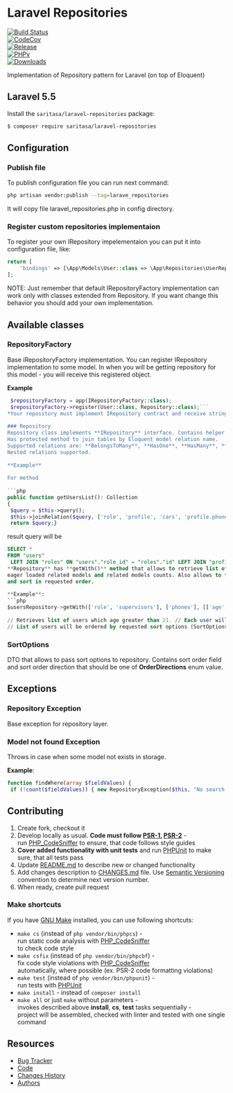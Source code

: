 
# Laravel Repositories  
  
[![Build Status](https://travis-ci.org/Saritasa/php-laravel-repositories.svg?branch=master)](https://travis-ci.org/Saritasa/php-laravel-repositories)  
[![CodeCov](https://codecov.io/gh/Saritasa/php-laravel-repositories/branch/master/graph/badge.svg)](https://codecov.io/gh/Saritasa/php-laravel-repositories)  
[![Release](https://img.shields.io/github/release/saritasa/php-laravel-repositories.svg)](https://github.com/Saritasa/php-laravel-repositories/releases)  
[![PHPv](https://img.shields.io/packagist/php-v/saritasa/laravel-repositories.svg)](http://www.php.net)  
[![Downloads](https://img.shields.io/packagist/dt/saritasa/laravel-repositories.svg)](https://packagist.org/packages/saritasa/laravel-repositories)  
  
Implementation of Repository pattern for Laravel (on top of Eloquent)  
  
## Laravel 5.5  
  
Install the ```saritasa/laravel-repositories``` package:  
  
```bash  
$ composer require saritasa/laravel-repositories  
```  
## Configuration
### Publish file
To publish configuration file you can run next command:
```bash
php artisan vendor:publish --tag=larave_repositories
```
It will copy file laravel_repositories.php in config directory.
### Register custom repositories implementaion
To register your own IRepository impelementaion you can put it into configuration file, like:
```php
return [
	'bindings' => [\App\Models\User::class => \App\Repositories\UserRepository::class,],
];
```
NOTE: Just remember that default IRepositoryFactory implementation can work only with classes extended from Repository. If you want change this behavior you should add your own implementation.
## Available classes  
  
### RepositoryFactory  
Base iRepositoryFactory implementation. You can register IRepository implementation to some model. In when you will be getting repository for this model - you will receive this registered object.  
  
**Example**  
```php   
 $repositoryFactory = app(IRepositoryFactory::class);  
 $repositoryFactory->register(User::class, Repository::class);```  
*Your repository must implement IRepository contract and receive string $modelClass in constructor.*
  
### Repository  
Repository class implements **IRepository** interface. Contains helper methods to build query for SQL-like storages.  
Has protected method to join tables by Eloquent model relation name.  
Supported relations are: **BelongsToMany**, **HasOne**, **HasMany**, **BelongsTo**  
Nested relations supported.  
  
**Example**  
  
For method  
  
```php  
public function getUsersList(): Collection  
{  
 $query = $this->query();  
 $this->joinRelation($query, ['role', 'profile', 'cars', 'profile.phones']);  
 return $query;}  
```  
  
result query will be  
  
```SQL  
SELECT *  
FROM "users"  
 LEFT JOIN "roles" ON "users"."role_id" = "roles"."id" LEFT JOIN "profiles" ON "profiles"."user_id" = "users"."id" LEFT JOIN "cars" ON "cars"."user_id" = "users"."id" LEFT JOIN "phones" ON "phones"."profile_id" = "profiles"."id"```  
**Repository** has **getWith()** method that allows to retrieve list of entities with   
eager loaded related models and related models counts. Also allows to filter this list by given criteria   
and sort in requested order.  
  
**Example**:  
```php  
$usersRepository->getWith(['role', 'supervisors'], ['phones'], [['age', '>', 21]], $sortOptions)  
  
// Retrieves list of users which age greater than 21. // Each user will be retrieved with pre-loaded role and supervisors models.  
// List of users will be ordered by requested sort options (SortOptions::class object)  
```  
  
### SortOptions  
DTO that allows to pass sort options to repository. Contains sort order field   
and sort order direction that should be one of **OrderDirections** enum value.  
  
## Exceptions  
### Repository Exception  
Base exception for repository layer.  
### Model not found Exception  
Throws in case when some model not exists in storage.  
  
**Example**:  
```php  
function findWhere(array $fieldValues) {  
 if (!count($fieldValues)) { new RepositoryException($this, "No search criteria provided"); } // ...}  
```  
  
## Contributing  
  
1. Create fork, checkout it  
2. Develop locally as usual. **Code must follow [PSR-1](http://www.php-fig.org/psr/psr-1/), [PSR-2](http://www.php-fig.org/psr/psr-2/)** -  
    run [PHP_CodeSniffer](https://github.com/squizlabs/PHP_CodeSniffer) to ensure, that code follows style guides  
3. **Cover added functionality with unit tests** and run [PHPUnit](https://phpunit.de/) to make sure, that all tests pass  
4. Update [README.md](README.md) to describe new or changed functionality  
5. Add changes description to [CHANGES.md](CHANGES.md) file. Use [Semantic Versioning](https://semver.org/) convention to determine next version number.  
6. When ready, create pull request  
  
### Make shortcuts  
  
If you have [GNU Make](https://www.gnu.org/software/make/) installed, you can use following shortcuts:  
  
* ```make cs``` (instead of ```php vendor/bin/phpcs```) -  
    run static code analysis with [PHP_CodeSniffer](https://github.com/squizlabs/PHP_CodeSniffer)  
    to check code style  
* ```make csfix``` (instead of ```php vendor/bin/phpcbf```) -  
    fix code style violations with [PHP_CodeSniffer](https://github.com/squizlabs/PHP_CodeSniffer)  
    automatically, where possible (ex. PSR-2 code formatting violations)  
* ```make test``` (instead of ```php vendor/bin/phpunit```) -  
    run tests with [PHPUnit](https://phpunit.de/)  
* ```make install``` - instead of ```composer install```  
* ```make all``` or just ```make``` without parameters -  
    invokes described above **install**, **cs**, **test** tasks sequentially -  
    project will be assembled, checked with linter and tested with one single command  
  
## Resources  
  
* [Bug Tracker](http://github.com/saritasa/php-laravel-repositories/issues)  
* [Code](http://github.com/saritasa/php-laravel-repositories)  
* [Changes History](CHANGES.md)  
* [Authors](http://github.com/saritasa/php-laravel-repositories/contributors)